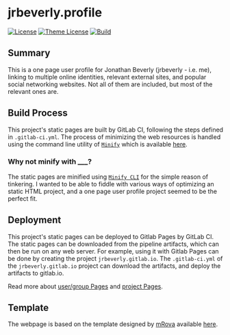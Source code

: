 # jrbeverly.profile
[![License][license-badge]][license-link]
[![Theme License][theme-badge]][theme-link]
[![Build][build-badge]][build-link]

## Summary

This is a one page user profile for Jonathan Beverly (jrbeverly - i.e. me), linking to multiple online identities, relevant external sites, and popular social networking websites. Not all of them are included, but most of the relevant ones are.

## Build Process

This project's static pages are built by GitLab CI, following the steps defined in `.gitlab-ci.yml`. The process of minimizing the web resources is handled using the command line utility of [`Minify`](https://github.com/tdewolff/minify) which is available [here](https://github.com/tdewolff/minify/tree/master/cmd/minify).

### Why not minify with ___?

The static pages are minified using [`Minify CLI`](https://github.com/tdewolff/minify/tree/master/cmd/minify) for the simple reason of tinkering. I wanted to be able to fiddle with various ways of optimizing an static HTML project, and a one page user profile project seemed to be the perfect fit.

## Deployment

This project's static pages can be deployed to Gitlab Pages by GitLab CI. The static pages can be downloaded from the pipeline artifacts, which can then be run on any web server. For example, using it with Gitlab Pages can be done by creating the project `jrbeverly.gitlab.io`. The `.gitlab-ci.yml` of the `jrbeverly.gitlab.io` project can download the artifacts, and deploy the artifacts to gitlab.io.

Read more about [user/group Pages](http://doc.gitlab.com/ee/pages/README.html#user-or-group-pages) and [project Pages](http://doc.gitlab.com/ee/pages/README.html#project-pages).

## Template

The webpage is based on the template designed by [mRova](http://www.mrova.com) available [here](http://www.mrova.com/free-one-page-responsive-html-resume-template/).

[license-badge]: https://img.shields.io/badge/license-MIT-blue.svg?maxAge=2592000
[license-link]: LICENSE

[theme-badge]: https://img.shields.io/badge/theme-WTFPL-blue.svg?maxAge=2592000
[theme-link]: THEME-LICENSE

[build-badge]: https://gitlab.com/jrbeverly/jrbeverly.profile/badges/master/build.svg
[build-link]: https://gitlab.com/jrbeverly/jrbeverly.profile/commits/master